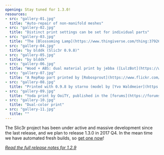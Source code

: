 ```yaml
---
opening: Stay tuned for 1.3.0!
resources:
- src: "gallery-01.jpg"
  title: "Auto-repair of non-manifold meshes"
- src: "gallery-02.jpg"
  title: "Distinct print settings can be set for individual parts"
- src: "gallery-03.jpg"
  title: "The [Blossoming Lamp](https://www.thingiverse.com/thing:37926) by emmet (Slic3r 0.9.9)"
- src: "gallery-04.jpg"
  title: "by blddk (Slic3r 0.9.8)"
- src: "gallery-05.jpg"
  title: "by blddk"
- src: "gallery-06.jpg"
  title: "Wood + ABS: dual material print by jebba ([LulzBot](https://www.lulzbot.com/))"
- src: "gallery-07.jpg"
  title: "A RepRap part printed by [Robosprout](https://www.flickr.com/photos/68272764@N05/)"
- src: "gallery-08.jpg"
  title: "Printed with 0.9.8 by starno (model by [Yvo Waldmeier](https://www.thingiverse.com/yzorg), CC-NC-SA)"
- src: "gallery-09.jpg"
  title: "Yoda print by OoiTY, published in the [forums](https://forums.reprap.org/read.php?282,154559,157388#msg-157388)"
- src: "gallery-10.jpg"
  title: "Dual-color print"
- src: "gallery-11.jpg"
  title: ""
---
```


The Slic3r project has been under active and massive development since the last release, 
and we plan to release 1.3.0 in 2017 Q4. In the mean time we have automated fresh builds, 
so [get one now](/download)!

*[Read the full release notes for 1.2.9](/blog/new-stable-1.2.9)*
